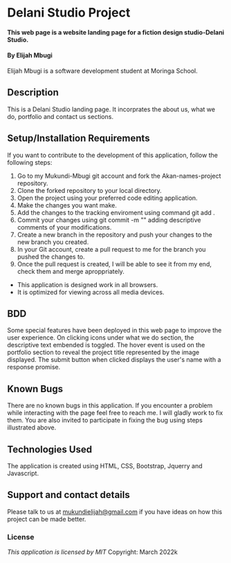 # Delani Studio Project
#### This web page is a website landing page for a fiction design studio-Delani Studio.
#### By **Elijah Mbugi**
Elijah Mbugi is a software development student at Moringa School.
## Description
This is a Delani Studio landing page. It incorprates the about us, what we do, portfolio and contact us sections.
## Setup/Installation Requirements
If you want to contribute to the development of this application, follow the following steps:
1. Go to my Mukundi-Mbugi git account and fork the Akan-names-project repository.
2. Clone the forked repository to your local directory.
3. Open the project using your preferred code editing application.
4. Make the changes you want make.
5. Add the changes to the tracking enviroment using command git add .
6. Commit your changes using git commit -m "" adding descriptive comments of your modifications.
7. Create a new branch in the repository and push your changes to the new branch you created.
8. In your Git account, create a pull request to me for the branch you pushed the changes to.
9. Once the pull request is created, I will be able to see it from my end, check them and merge aproppriately.
* This application is designed work in all browsers.
* It is optimized for viewing across all media devices.
## BDD
Some special features have been deployed in this web page to improve the user experience. On clicking icons under what we do section, the descriptive text embended is toggled. The hover event is used on the portfolio section to reveal the project title represented by the image displayed. The submit button when clicked displays the user's name with a response promise.
## Known Bugs
There are no known bugs in this application. If you encounter a problem while interacting with the page feel free to reach me. I will gladly work to fix them. You are also invited to participate in fixing the bug using steps illustrated above.
## Technologies Used
The application is created using HTML, CSS, Bootstrap, Jquerry and Javascript.
## Support and contact details
Please talk to us at mukundielijah@gmail.com if you have ideas on how this project can be made better. 
### License
*This application is licensed by MIT*
Copyright: March 2022k